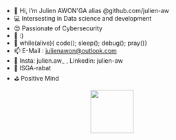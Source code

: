 - 👋 Hi, I’m Julien AWON'GA alias @github.com/julien-aw
- 💻 Intersesting in Data science and development
- 😍 Passionate of Cybersecurity
- 🌱 :)
- 🎯 while(alive){ code(); sleep(); debug(); pray()}
- 📫 E-Mail : julienawon@outlook.com
- 🔗 Insta: julien.aw_ , Linkedin: julien-aw
- 📘 ISGA-rabat
- ⛳ Positive Mind

<div id="header" align="center">
  <img src="https://media.giphy.com/media/fwbzI2kV3Qrlpkh59e/giphy.gif" width="100"/>
</div>
